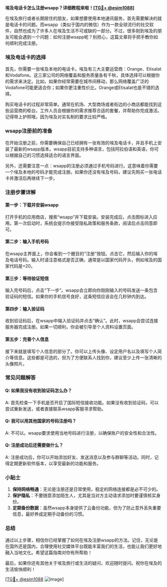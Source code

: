**埃及电话卡怎么注册wsapp？详细教程来啦！[[TG💪+ @esim1088](https://t.me/s/esim1088)]**

在埃及旅行或者长期居住的朋友，如果想要使用本地通讯服务，首先需要解决的就是电话卡的问题。而wsapp（类似于国内的微信）作为一款全球流行的社交软件，自然也成为了许多人在埃及生活不可或缺的一部分。不过，很多刚到埃及的朋友可能会遇到一个问题：如何注册wsapp呢？别担心，这篇文章将手把手教你如何顺利完成注册。

### 埃及电话卡的选择

首先，你需要一张埃及本地的电话卡。埃及有三大主要运营商：Orange、Etisalat和Vodafone。这三家公司的网络覆盖和服务质量各有千秋，具体选择可以根据你的需求来决定。比如，如果你经常需要在城市间移动，那么网络覆盖广泛的Vodafone可能更适合你；如果你更注重性价比，Orange或Etisalat也是不错的选择。

购买电话卡的过程非常简单。通常在机场、大型商场或者街边的小商店都能找到这些运营商的柜台。工作人员会根据你的需求推荐合适的套餐，并帮助你完成激活。记得带上护照哦，因为埃及对实名制的要求比较严格。

### wsapp注册前的准备

在开始注册之前，你需要确保自己已经拥有一张有效的埃及电话卡，并且手机上安装了最新的wsapp版本。wsapp目前支持多种语言，包括阿拉伯语和英语，你可以根据自己的习惯选择适合的语言界面。

另外，还需要注意一点：wsapp的注册必须通过手机号码进行。这意味着你需要一个埃及本地的号码才能完成注册。如果你还没有埃及号码，建议先购买一张电话卡并激活后再继续下一步。

### 注册步骤详解

#### 第一步：下载并安装wsapp

打开手机的应用商店，搜索“wsapp”并下载安装。安装完成后，点击图标进入应用。第一次启动时，系统会提示你接受隐私政策和服务条款，阅读后点击同意即可。

#### 第二步：输入手机号码

在wsapp主界面上，你会看到一个醒目的“注册”按钮。点击它，然后输入你的埃及电话号码。输入时请注意格式是否正确，通常是以国家代码开头，例如埃及的国家代码是+20。

#### 第三步：等待验证短信

输入完号码后，点击“下一步”。wsapp会立即向你刚刚输入的号码发送一条包含验证码的短信。如果你的手机信号良好，这条短信应该会在几秒钟内到达。

#### 第四步：输入验证码

收到验证码后，在wsapp中输入验证码并点击“确认”。此时，wsapp会尝试连接服务器完成注册。如果一切顺利，你会被引导至个人资料设置页面。

#### 第五步：完善个人信息

接下来就是填写个人信息的部分了。你可以上传头像、设定用户名以及填写个人简介等信息。这些都是可选的，但为了方便联系人找到你，建议至少上传一张清晰的头像照片。

### 常见问题解答

#### Q: 如果我没有收到验证码怎么办？
A: 首先检查一下手机是否开启了国际短信接收功能。如果没有收到验证码，可以尝试重新发送，或者直接联系wsapp客服寻求帮助。

#### Q: 我可以用其他国家的号码注册吗？
A: 不可以。wsapp要求使用当地号码进行注册，以确保账户的安全性和合法性。

#### Q: 注册成功后还需要做什么？
A: 注册成功后，你可以开始添加好友、发送消息以及参与群聊等活动。同时，记得定期更新软件版本，以享受最新的功能和服务。

### 小贴士

1. **保持网络畅通**：无论是注册还是日常使用，稳定的网络连接都是必不可少的。
2. **保护隐私**：不要随意添加陌生人，尤其是当对方主动请求添加时要谨慎核实身份。
3. **定期备份数据**：虽然wsapp本身提供了云备份功能，但为了防止意外丢失重要信息，最好养成定期手动备份的习惯。

### 总结

通过以上步骤，相信你已经掌握了如何在埃及注册wsapp的方法。记住，无论是在国外还是国内，合理使用社交媒体平台既能丰富我们的生活，也能让我们更好地融入当地文化。希望这篇指南对你有所帮助！

最后，如果你还有其他关于埃及旅行或生活的疑问，欢迎随时提问。祝你在埃及的生活愉快顺利！

[[TG💪+ @esim1088](https://t.me/s/esim1088) ![Image](https://i.postimg.cc/4NQfJmqS/Snipaste-2025-05-13-00-14-12.png)]
